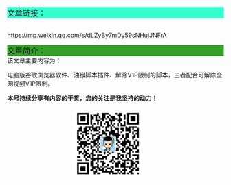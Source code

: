 <div style="background-color:#33ffcc;font-size:18px">文章链接：</div>


<br/><a href="https://mp.weixin.qq.com/s/dLZyBy7mDy59sNHujJNFrA" target="_blank" >https://mp.weixin.qq.com/s/dLZyBy7mDy59sNHujJNFrA</a>



<div style="background-color:RGB(52,160,40);font-size:18px">文章简介：</div>
该文章主要内容为：

电脑版谷歌浏览器软件、油猴脚本插件、解除V1P限制的脚本，三者配合可解除全网视频V1P限制。





**本号持续分享有内容的干货，您的关注是我坚持的动力！**

<img src="./_assets/clip_image002.jpg" style="width:33%;margin-left:30%" />